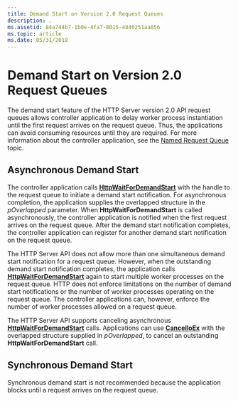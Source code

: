 ```yaml
---
title: Demand Start on Version 2.0 Request Queues
description: .
ms.assetid: 84a744b7-1b0e-4fa7-8015-4840251aa856
ms.topic: article
ms.date: 05/31/2018
---
```


# Demand Start on Version 2.0 Request Queues

The demand start feature of the HTTP Server version 2.0 API request queues allows controller application to delay worker process instantiation until the first request arrives on the request queue. Thus, the applications can avoid consuming resources until they are required. For more information about the controller application, see the [Named Request Queue](named-request-queue.md) topic.

## Asynchronous Demand Start

The controller application calls [**HttpWaitForDemandStart**](/windows/desktop/api/Http/nf-http-httpwaitfordemandstart) with the handle to the request queue to initiate a demand start notification. For asynchronous completion, the application supplies the overlapped structure in the *pOverlapped* parameter. When **HttpWaitForDemandStart** is called asynchronously, the controller application is notified when the first request arrives on the request queue. After the demand start notification completes, the controller application can register for another demand start notification on the request queue.

The HTTP Server API does not allow more than one simultaneous demand start notification for a request queue. However, when the outstanding demand start notification completes, the application calls [**HttpWaitForDemandStart**](/windows/desktop/api/Http/nf-http-httpwaitfordemandstart) again to start multiple worker processes on the request queue. HTTP does not enforce limitations on the number of demand start notifications or the number of worker processes operating on the request queue. The controller applications can, however, enforce the number of worker processes allowed on a request queue.

The HTTP Server API supports canceling asynchronous [**HttpWaitForDemandStart**](/windows/desktop/api/Http/nf-http-httpwaitfordemandstart) calls. Applications can use [**CancelIoEx**](https://docs.microsoft.com/windows/desktop/FileIO/cancelioex-func) with the overlapped structure supplied in *pOverlapped*, to cancel an outstanding **HttpWaitForDemandStart** call.

## Synchronous Demand Start

Synchronous demand start is not recommended because the application blocks until a request arrives on the request queue.

 

 




